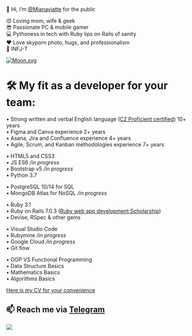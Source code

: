 👋 Hi, I’m [@Mianaviatte](https://www.instagram.com/mianaviatte/) for the public  

😍 Loving mom, wife & geek  
😎 Passionate PC & mobile gamer  
💻 Pythoness in tech with Ruby lips on Rails of sanity  
❤️ Love skyporn photo, hugs, and professionalism  
🙏 INFJ-T  
  
  
<!-- real time moon -->
[![Moon.svg](https://moon-svg.minung.dev/moon.svg?theme=ray)](https://moon-svg.minung.dev)  

  

# 🛠 My fit as a developer for your team:  

• Strong written and verbal English language ([C2 Proficient certified](https://www.efset.org/cert/VWBiQP)) 10+ years  
• Figma and Canva experience 2+ years  
• Asana, Jira and Confluence experience 4+ years  
• Agile, Scrum, and Kanban methodologies experience 7+ years  
  
• HTML5 and CSS3  
• JS ES6 */in progress*  
• Bootstrap v5 */in progress*  
• Python 3.7  
  
• PostgreSQL 10/14 for SQL  
• MongoDB Atlas for NoSQL */in progress*  
  
• Ruby 3.1    
• Ruby on Rails 7.0.3 ([Ruby web app development Scholarship](https://courses.prometheus.org.ua:18090/downloads/f9e2ab53332444ab8c973350029e5ccf/Certificate.pdf))  
• Devise, RSpec & other gems  
  
• Visual Studio Code  
• Rubymine */in progress*  
• Google Cloud */in progress*  
• Git flow  
  
• OOP VS Functional Programming    
• Data Structure Basics  
• Mathematics Basics  
• Algorithms Basics  
  
[Here is my CV for your convenience](https://storage.googleapis.com/otta-uploads/candidate-cv/x_IPDYs2N5KizaV2zKlnd8XgM_LY4aNXk_J8jljw_m4.pdf)  
  
  
## 📫 Reach me via [Telegram](https://t.me/Mianaviatte)  
![](https://www.codewars.com/users/Mianaviatte/badges/small)  
  
<!---
Mianaviatte/Mianaviatte is a ✨ special ✨ repository because its `README.md` (this file) appears on your GitHub profile.
You can click the Preview link to take a look at your changes.
--->
